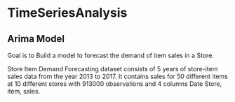 # TimeSeriesAnalysis
## Arima Model

Goal is to Build a model to forecast the demand of item sales in a Store.

Store Item Demand Forecasting dataset consists of 5 years of store-item sales data from the year 2013 to 2017.
It contains sales for 50 different items at 10 different stores with 913000 observations and 4 columns Date Store, item, sales. 
